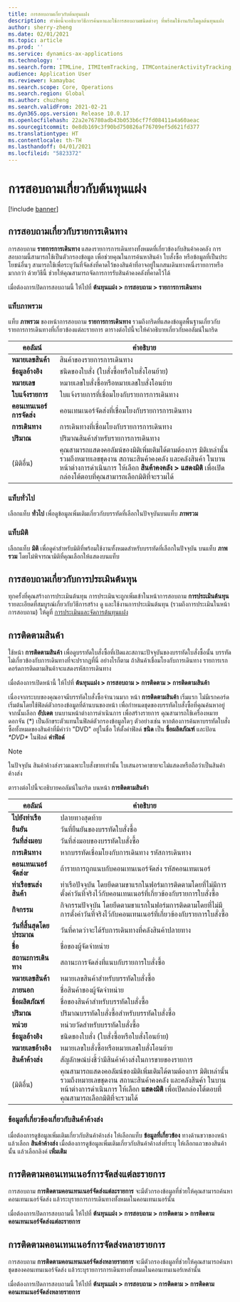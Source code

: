 ```yaml
---
title: การสอบถามเกี่ยวกับต้นทุนแฝง
description: หัวข้อนี้จะอธิบายวิธีการค้นหาและใช้การสอบถามชนิดต่างๆ ที่พร้อมใช้งานกับโมดูลต้นทุนแฝง
author: sherry-zheng
ms.date: 02/01/2021
ms.topic: article
ms.prod: ''
ms.service: dynamics-ax-applications
ms.technology: ''
ms.search.form: ITMLine, ITMItemTracking, ITMContainerActivityTracking, ITMContainerTracking
audience: Application User
ms.reviewer: kamaybac
ms.search.scope: Core, Operations
ms.search.region: Global
ms.author: chuzheng
ms.search.validFrom: 2021-02-21
ms.dyn365.ops.version: Release 10.0.17
ms.openlocfilehash: 22a2e76780adb43b053b6cf7fd08411a4a60aeac
ms.sourcegitcommit: 0e8db169c3f90bd750826af76709ef5d621fd377
ms.translationtype: HT
ms.contentlocale: th-TH
ms.lasthandoff: 04/01/2021
ms.locfileid: "5823372"
---
```

# <a name="landed-cost-inquiries"></a>การสอบถามเกี่ยวกับต้นทุนแฝง

[!include [banner](../../includes/banner.md)]

## <a name="voyage-line-inquiries"></a>การสอบถามเกี่ยวกับรายการเดินทาง

การสอบถาม **รายการการเดินทาง** แสดงรายการการเดินทางทั้งหมดที่เกี่ยวข้องกับสินค้าคงคลัง การสอบถามนี้สามารถใช้เป็นตัวกรองข้อมูล เพื่อช่วยคุณในการค้นหาสินค้า ใบสั่งซื้อ หรือข้อมูลที่เป็นประโยชน์อื่นๆ สามารถใช้เพื่อระบุวันที่จัดส่งที่คาดไว้ของสินค้าที่อาจอยู่ในกสนเดินทางหนึ่งรายการหรือมากกว่า ด้วยวิธีนี้ ช่วยให้คุณสามารถจัดการการรับสินค้าคงคลังที่คาดไว้ได้

เมื่อต้องการเปิดการสอบถามนี้ ให้ไปที่ **ต้นทุนแฝง \> การสอบถาม \> รายการการเดินทาง**

### <a name="overview-tab"></a>แท็บภาพรวม

แท็บ **ภาพรวม** ของหน้าการสอบถาม **รายการการเดินทาง** รวมถึงกริดที่แสดงข้อมูลพื้นฐานเกี่ยวกับรายการการเดินทางที่เกี่ยวข้องแต่ละรายการ ตารางต่อไปนี้จะให้คำอธิบายเกี่ยวกับคอลัมน์ในกริด

| คอลัมน์ | คำอธิบาย |
|---|---|
| **หมายเลขสินค้า** | สินค้าของรายการการเดินทาง |
| **ข้อมูลอ้างอิง** | ชนิดของใบสั่ง (ใบสั่งซื้อหรือใบสั่งโอนย้าย) |
| **หมายเลข** | หมายเลขใบสั่งซื้อหรือหมายเลชใบสั่งโอนย้าย |
| **ใบแจ้งรายการ** | ใบแจ้งรายการที่เชื่อมโยงกับรายการการเดินทาง |
| **คอนเทนเนอร์การจัดส่ง** | คอนเทนเนอร์จัดส่งที่เชื่อมโยงกับรายการการเดินทาง |
| **การเดินทาง** | การเดินทางที่เชื่อมโยงกับรายการการเดินทาง |
| **ปริมาณ** | ปริมาณสินค้าสำหรับรายการการเดินทาง |
| (มิติอื่น) | คุณสามารถแสดงคอลัมน์ของมิติเพิ่มเติมได้ตามต้องการ มิติเหล่านั้นรวมถึงหมายเลขชุดงาน สถานะสินค้าคงคลัง และคลังสินค้า ในบานหน้าต่างการดำเนินการ ให้เลือก **สินค้าคงคลัง \> แสดงมิติ** เพื่อเปิดกล่องโต้ตอบที่คุณสามารถเลือกมิติที่จะรวมได้ |

### <a name="general-tab"></a>แท็บทั่วไป

เลือกแท็บ **ทั่วไป** เพื่อดูข้อมูลเพิ่มเติมเกี่ยวกับบรรทัดที่เลือกในปัจจุบันบนแท็บ **ภาพรวม**

### <a name="dimensions-tab"></a>แท็บมิติ

เลือกแท็บ **มิติ** เพื่อดูค่าสำหรับมิติที่พร้อมใช้งานทั้งหมดสำหรับบรรทัดที่เลือกในปัจจุบัน บนแท็บ **ภาพรวม** โดยไม่พิจารณามิติที่คุณเลือกให้แสดงบนแท็บ

## <a name="cost-estimate-inquiries"></a>การสอบถามเกี่ยวกับการประเมินต้นทุน

ทุกครั้งที่คุณสร้างการประเมินต้นทุน การประเมินจะถูกเพิ่มเข้าในหน้าการสอบถาม **การประเมินต้นทุน** รายละเอียดที่สมบูรณ์เกี่ยวกับวิธีการสร้าง ดู และใช้งานการประเมินต้นทุน (รวมถึงการประเมินในหน้าการสอบถาม) ให้ดูที่ [การประเมินและจัดการต้นทุนแฝง](estimate-manage-landed-costs.md)

## <a name="item-tracking"></a>การติดตามสินค้า

ใช้หน้า **การติดตามสินค้า** เพื่อดูบรรทัดใบสั่งซื้อที่เปิดและสถานะปัจจุบันของบรรทัดใบสั่งซื้อนั้น บรรทัดไม่เกี่ยวข้องกับการเดินทางที่จะปรากฏที่นี่ อย่างไรก็ตาม ถ้าสินค้าเชื่อมโยงกับการเดินทาง รายการเรกคอร์ดการติดตามสินค้าจะแสดงรหัสการเดินทาง

เมื่อต้องการเปิดหน้านี้ ให้ไปที่ **ต้นทุนแฝง \> การสอบถาม \> การติดตาม \> การติดตามสินค้า**

เนื่องจากระบบของคุณอาจมีบรรทัดใบสั่งซื้อจํานวนมาก หน้า **การติดตามสินค้า** เริ่มแรก ไม่มีเรกคอร์ด เริ่มต้นโดยใช้ฟิลด์ตัวกรองข้อมูลที่ด้านบนของหน้า เพื่อกําหนดชุดของบรรทัดใบสั่งซื้อที่คุณค้นหาอยู่ จากนั้นเลือก **อัปเดต** บนบานหน้าต่างการดำเนินการ เพื่อสร้างรายการ คุณสามารถใช้เครื่องหมายดอกจัน (\*) เป็นอักขระตัวแทนในฟิลด์ตัวกรองข้อมูลใดๆ ตัวอย่างเช่น หากต้องการค้นหาบรรทัดใบสั่งซื้อทั้งหมดของสินค้าที่มีคำว่า "DVD" อยู่ในชื่อ ให้ตั้งค่าฟิลด์ **ชนิด** เป็น **ชื่อผลิตภัณฑ์** และป้อน *\*DVD\** ในฟิลด์ **ค่าฟิลด์**

> [!NOTE]
> ในปัจจุบัน สินค้าค้างส่งรวมเฉพาะใบสั่งขายเท่านั้น ใบเสนอราคาขายจะไม่แสดงหรือถือว่าเป็นสินค้าค้างส่ง

ตารางต่อไปนี้จะอธิบายคอลัมน์ในกริด บนหน้า **การติดตามสินค้า**

| คอลัมน์ | คำอธิบาย |
|---|---|
| **ไปยังท่าเรือ** | ปลายทางสุดท้าย |
| **ยืนยัน** | วันที่ยืนยันของบรรทัดใบสั่งซื้อ |
| **วันที่ส่งมอบ** | วันที่ส่งมอบของบรรทัดใบสั่งซื้อ |
| **การเดินทาง** | หากบรรทัดเชื่อมโยงกับการเดินทาง รหัสการเดินทาง |
| **คอนเทนเนอร์จัดส่งr** | ถ้ารายการถูกแนบกับคอนเทนเนอร์จัดส่ง รหัสคอนเทนเนอร์ |
| **ท่าเรือขนส่งสินค้า** | ท่าเรือปัจจุบัน โดยยึดตามขาแรกในฟอร์มการติดตามโดยที่ไม่มีการตั้งค่าวันที่จริงไว้กับคอนเทนเนอร์ที่เกี่ยวข้องกับรายการใบสั่งซื้อ |
| **กิจกรรม** | กิจกรรมปัจจุบัน โดยยึดตามขาแรกในฟอร์มการติดตามโดยที่ไม่มีการตั้งค่าวันที่จริงไว้กับคอนเทนเนอร์ที่เกี่ยวข้องกับรายการใบสั่งซื้อ |
| **วันที่สิ้นสุดโดยประมาณ** | วันที่คาดว่าจะได้รับการเดินทางที่คลังสินค้าปลายทาง |
| **ชื่อ** | ชื่อของผู้จัดจำหน่าย |
| **สถานะการเดินทาง** | สถานะการจัดส่งที่แนบกับรายการใบสั่งซื้อ |
| **หมายเลขสินค้า** | หมายเลขสินค้าสำหรับบรรทัดใบสั่งซื้อ |
| **ภายนอก** | ชื่อสินค้าของผู้จัดจำหน่าย |
| **ชื่อผลิตภัณฑ์** | ชื่อของสินค้าสำหรับบรรทัดใบสั่งซื้อ |
| **ปริมาณ** | ปริมาณบรรทัดใบสั่งซื้อสำหรับบรรทัดใบสั่งซื้อ |
| **หน่วย** | หน่วยวัดสำหรับบรรทัดใบสั่งซื้อ |
| **ข้อมูลอ้างอิง** | ชนิดของใบสั่ง (ใบสั่งซื้อหรือใบสั่งโอนย้าย) |
| **หมายเลขอ้างอิง** | หมายเลขใบสั่งซื้อหรือหมายเลชใบสั่งโอนย้าย |
| **สินค้าค้างส่ง** | สัญลักษณ์บ่งชี้ว่ามีสินค้าค้างส่งในการขายของรายการ |
| (มิติอื่น) | คุณสามารถแสดงคอลัมน์ของมิติเพิ่มเติมได้ตามต้องการ มิติเหล่านั้นรวมถึงหมายเลขชุดงาน สถานะสินค้าคงคลัง และคลังสินค้า ในบานหน้าต่างการดำเนินการ ให้เลือก **แสดงมิติ** เพื่อเปิดกล่องโต้ตอบที่คุณสามารถเลือกมิติที่จะรวมได้ |

### <a name="related-information-about-backorders"></a>ข้อมูลที่เกี่ยวข้องเกี่ยวกับสินค้าค้างส่ง

เมื่อต้องการดูข้อมูลเพิ่มเติมเกี่ยวกับสินค้าค้างส่ง ให้เลือกแท็บ **ข้อมูลที่เกี่ยวข้อง** ทางด้านขวาของหน้า แล้วเลือก **สินค้าค้างส่ง** เมื่อต้องการดูข้อมูลเพิ่มเติมเกี่ยวกับสินค้าค้างส่งที่ระบุ ให้เลือกแถวของสินค้านั้น แล้วเลือกลิงค์ **เพิ่มเติม**

## <a name="individual-shipping-container-tracking"></a>การติดตามคอนเทนเนอร์การจัดส่งแต่ละรายการ

การสอบถาม **การติดตามคอนเทนเนอร์จัดส่งแต่ละรายการ** จะมีตัวกรองข้อมูลที่ช่วยให้คุณสามารถค้นหาคอนเทนเนอร์จัดส่ง แล้วระบุรายการการเดินทางทั้งหมดในคอนเทนเนอร์นั้น

เมื่อต้องการเปิดการสอบถามนี้ ให้ไปที่ **ต้นทุนแฝง \> การสอบถาม \> การติดตาม \> การติดตามคอนเทนเนอร์จัดส่งแต่ละรายการ**

## <a name="multiple-shipping-container-tracking"></a>การติดตามคอนเทนเนอร์การจัดส่งหลายรายการ

การสอบถาม **การติดตามคอนเทนเนอร์จัดส่งหลายรายการ** จะมีตัวกรองข้อมูลที่ช่วยให้คุณสามารถค้นหาชุดของคอนเทนเนอร์จัดส่ง แล้วระบุรายการการเดินทางทั้งหมดในคอนเทนเนอร์เหล่านั้น

เมื่อต้องการเปิดการสอบถามนี้ ให้ไปที่ **ต้นทุนแฝง \> การสอบถาม \> การติดตาม \> การติดตามคอนเทนเนอร์จัดส่งหลายรายการ**
